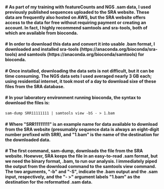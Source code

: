 <h4># As part of my training with featureCounts and NGS .sam data, I used previously published sequences uploaded to the SRA website. These data are frequently also hosted on AWS, but the SRA website offers access to the data for free without requiring payment or creating an account. In fact, I highly recommend samtools and sra-tools, both of which are available from bioconda.</h4>

<h4># In order to download this data and convert it into usable .bam format, I downloaded and installed sra-tools (https://anaconda.org/bioconda/sra-tools) and samtools (https://anaconda.org/bioconda/samtools) for bioconda.</h4>

<h4># Once installed, downloading the data sets is not difficult, but it can be time consuming. The NGS data sets I used averaged nearly 3 GB each; using residential internet, it took most of a day to download sixe of these files from the SRA database.</h4>

<h4># In your laboratory environment running bioconda, the syntax to download the files is:</h4>

```
sam-dump SRR11111111 | samtools view -bS - > 1.bam
```

<h4># Where "SRR11111111" is an example name for data available to download from the SRA website (presumably sequence data is always an eight-digit number prefixed with SRR), and "1.bam" is the name of the destination for the downloaded data.</h4>

<h4># The first command, sam-dump, downloads the file from the SRA website. Hoewver, SRA keeps the file in an easy-to-read .sam format, but we need the binary format, .bam, to run our analysis. I immediately piped the output from the download command to the samtools view command. The two arguments, "-b" and "-S", indicate the .bam output and the .sam input, respectively, and the "- >" argument labels "1.bam" as the destination for the reformatted .sam data.</h4>
